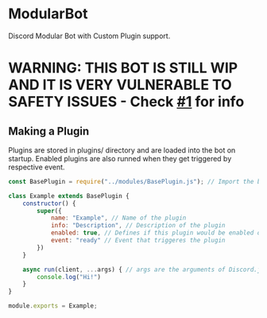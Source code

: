 # ModularBot
Discord Modular Bot with Custom Plugin support.

# WARNING: THIS BOT IS STILL WIP AND IT IS VERY VULNERABLE TO SAFETY ISSUES - Check [#1](https://github.com/Miky88/ModularDiscordBot/issues/1) for info
## Making a Plugin
Plugins are stored in plugins/ directory and are loaded into the bot on startup. Enabled plugins are also runned when they get triggered by respective event.
```js
const BasePlugin = require("../modules/BasePlugin.js"); // Import the base plugin

class Example extends BasePlugin {
    constructor() {
        super({
            name: "Example", // Name of the plugin
            info: "Description", // Description of the plugin
            enabled: true, // Defines if this plugin would be enabled on startup
            event: "ready" // Event that triggeres the plugin
        })
    }

    async run(client, ...args) { // args are the arguments of Discord.js Events (es. for presenceUpdate you would have [oldPresence, newPresence]
        console.log("Hi!")
    }
}

module.exports = Example;
```
